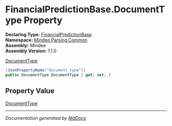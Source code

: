 ﻿<!--  
  <auto-generated>   
    The contents of this file were generated by a tool.  
    Changes to this file may be list if the file is regenerated  
  </auto-generated>   
-->

# FinancialPredictionBase.DocumentType Property

**Declaring Type:** [FinancialPredictionBase](../index.md)  
**Namespace:** [Mindee.Parsing.Common](../../index.md)  
**Assembly:** Mindee  
**Assembly Version:** 1.1.0

[DocumentType](../../DocumentType/index.md)

```csharp
[JsonPropertyName("document_type")]
public DocumentType DocumentType { get; set; }
```

## Property Value

[DocumentType](../../DocumentType/index.md)

___

*Documentation generated by [MdDocs](https://github.com/ap0llo/mddocs)*
